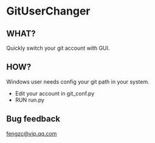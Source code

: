 # GitUserChanger #

## WHAT? ##

Quickly switch your git account with GUI.

## HOW? ##

Windows user needs config your git path in your system.

- Edit your account in git_conf.py
- RUN run.py

## Bug feedback ##

fengzc@vip.qq.com
